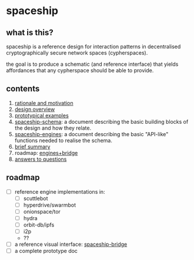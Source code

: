 # spaceship


## what is this?

spaceship is a reference design for interaction patterns in decentralised
cryptographically secure network spaces (cypherspaces).

the goal is to produce a schematic (and reference interface) that yields
affordances that any cypherspace should be able to provide.

## contents

1. [rationale and motivation](./docs/01rationale.md)
2. [design overview](./docs/02overview.md)
4. [prototypical examples](./docs/02overview.md#prototypicals)
4. [spaceship-schema](./docs/03schema.md): a document describing the basic
  building blocks of the design and how they relate.
3. [spaceship-engines](./docs/04engines.md): a document describing the basic
  "API-like" functions needed to realise the schema.
4. [brief summary](./docs/05summary.md)
5. roadmap: [engines+bridge](#roadmap)
6. [answers to questions](./docs/00faq.md)

## roadmap

- [ ] reference engine implementations in:
    - [ ] scuttlebot
    - [ ] hyperdrive/swarmbot
    - [ ] onionspace/tor
    - [ ] hydra
    - [ ] orbit-db/ipfs
    - [ ] i2p
    - ??
- [ ] a reference visual interface:
  [spaceship-bridge](https://github.com/du5t/spaceship-bridge)
- [ ] a complete prototype doc
